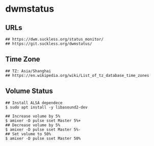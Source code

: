 dwmstatus
=========

## URLs

    ## https://dwm.suckless.org/status_monitor/
    ## https://git.suckless.org/dwmstatus/

## Time Zone

    ## TZ: Asia/Shanghai
    ## https://en.wikipedia.org/wiki/List_of_tz_database_time_zones

## Volume Status

    ## Install ALSA dependece
    $ sudo apt install -y libasound2-dev

    ## Increase volume by 5%
    $ amixer -D pulse sset Master 5%+
    ## Decrease volume by 5%
    $ amixer -D pulse sset Master 5%-
    ## Set volume to 50%
    $ amixer -D pulse sset Master 50%
